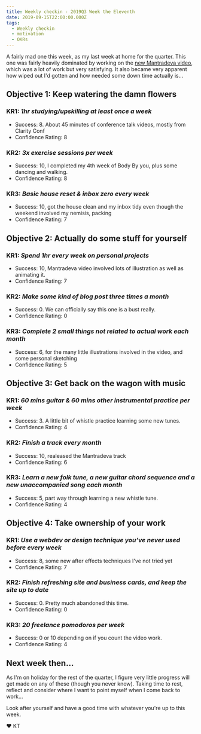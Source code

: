 ```yaml
---
title: Weekly checkin - 2019Q3 Week the Eleventh
date: 2019-09-15T22:00:00.000Z
tags:
  - Weekly checkin
  - motivation
  - OKRs
---
```

A fairly mad one this week, as my last week at home for the quarter. This one was fairly heavily dominated by working on the [new Mantradeva video](https://youtu.be/9Cf17drOmeQ), which was a lot of work but very satisfying. It also became very apparent how wiped out I'd gotten and how needed some down time actually is...


## Objective 1: Keep watering the damn flowers
### KR1: *1hr studying/upskilling at least once a week*
- Success: 8. About 45 minutes of conference talk videos, mostly from Clarity Conf 
- Confidence Rating: 8
### KR2: *3x exercise sessions per week*
- Success: 10, I completed my 4th week of Body By you, plus some dancing and walking.
- Confidence Rating: 8
### KR3: *Basic house reset & inbox zero every week*
- Success: 10, got the house clean and my inbox tidy even though the weekend involved my nemisis, packing
- Confidence Rating: 7


## Objective 2: Actually do some stuff for yourself
### KR1: *Spend 1hr every week on personal projects*
- Success: 10, Mantradeva video involved lots of illustration as well as animating it.
- Confidence Rating: 7
### KR2: *Make some kind of blog post three times a month*
- Success: 0. We can officially say this one is a bust really.
- Confidence Rating: 0
### KR3: *Complete 2 small things not related to actual work each month*
- Success: 6, for the many little illustrations involved in the video, and some personal sketching 
- Confidence Rating: 5


## Objective 3: Get back on the wagon with music
### KR1: *60 mins guitar & 60 mins other instrumental practice per week*
- Success: 3. A little bit of whistle practice learning some new tunes.
- Confidence Rating: 4
### KR2: *Finish a track every month*
- Success: 10, realeased the Mantradeva track 
- Confidence Rating: 6
### KR3: *Learn a new folk tune, a new guitar chord sequence and a new unaccompanied song each month*
- Success: 5, part way through learning a new whistle tune.
- Confidence Rating: 4


## Objective 4: Take ownership of your work
### KR1: *Use a webdev or design technique you’ve never used before every week*
- Success: 8, some new after effects techniques I've not tried yet
- Confidence Rating: 7
### KR2: *Finish refreshing site and business cards, and keep the site up to date*
- Success: 0. Pretty much abandoned this time.
- Confidence Rating: 0
### KR3: *20 freelance pomodoros per week*
- Success: 0 or 10 depending on if you count the video work.
- Confidence Rating: 4

## Next week then...
As I'm on holiday for the rest of the quarter, I figure very little progress will get made on any of these (though you never know). Taking time to rest, reflect and consider where I want to point myself when I come back to work...

Look after yourself and have a good time with whatever you're up to this week.

&#9829; KT

